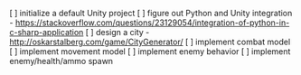 [ ] initialize a default Unity project
[ ] figure out Python and Unity integration
	- https://stackoverflow.com/questions/23129054/integration-of-python-in-c-sharp-application
[ ] design a city
	- http://oskarstalberg.com/game/CityGenerator/
[ ] implement combat model
[ ] implement movement model
[ ] implement enemy behavior
[ ] implement enemy/health/ammo spawn
